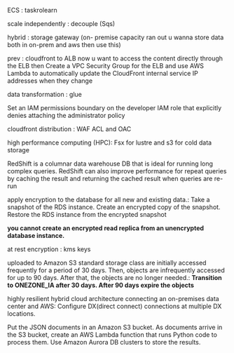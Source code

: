 ECS : taskrolearn

scale independently : decouple (Sqs)

hybrid : storage gateway (on- premise capacity ran out u wanna store data both in on-prem and aws then use this)

prev : cloudfront to ALB now u want to access the content directly through the ELB then Create a VPC Security Group for the ELB and use AWS Lambda to automatically update the CloudFront internal service IP addresses when they change

data transformation : glue

Set an IAM permissions boundary on the developer IAM role that explicitly denies attaching the administrator policy

cloudfront distribution : WAF ACL and OAC

high performance computing (HPC): Fsx for lustre and s3 for cold data storage

RedShift is a columnar data warehouse DB that is ideal for running long complex queries. RedShift can also improve performance for repeat queries by caching the result and returning the cached result when queries are re-run

apply encryption to the database for all new and existing data.: Take a snapshot of the RDS instance. Create an encrypted copy of the snapshot. Restore the RDS instance from the encrypted snapshot

**you cannot create an encrypted read replica from an unencrypted database instance.**

at rest encryption : kms keys

uploaded to Amazon S3 standard storage class are initially accessed frequently for a period of 30 days. Then, objects are infrequently accessed for up to 90 days. After that, the objects are no longer needed.: **Transition to ONEZONE_IA after 30 days. After 90 days expire the objects**

highly resilient hybrid cloud architecture connecting an on-premises data center and AWS: Configure DX(direct connect) connections at multiple DX locations.

Put the JSON documents in an Amazon S3 bucket. As documents arrive in the S3 bucket, create an AWS Lambda function that runs Python code to process them. Use Amazon Aurora DB clusters to store the results.
